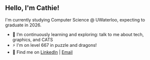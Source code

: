 ## Hello, I'm Cathie!

I'm currently studying Computer Science @ UWaterloo, expecting to graduate in 2026.

- 🌱 I’m continuously learning and exploring: talk to me about tech, graphics, and CATS
- ⚡ I'm on level 667 in puzzle and dragons!
- 💬 Find me on [LinkedIn](https://linkedin.com/in/cathie-yan) | [Email](mailto:cyan@uwaterloo.ca)

<!--
**c4thie/c4thie** is a ✨ _special_ ✨ repository because its `README.md` (this file) appears on your GitHub profile.

Here are some ideas to get you started:

- 🔭 I’m currently working on ...
- 🌱 I’m currently learning ...
- 👯 I’m looking to collaborate on ...
- 🤔 I’m looking for help with ...
- 💬 Ask me about ...
- 📫 How to reach me: ...
- 😄 Pronouns: ...
- ⚡ Fun fact: ...
-->
